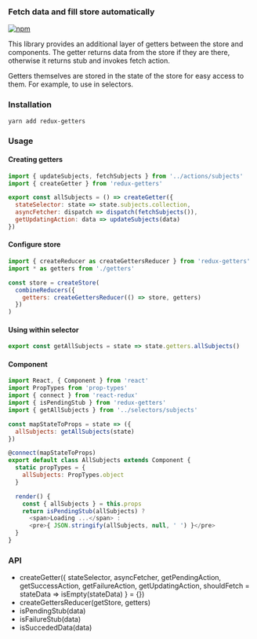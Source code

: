 ### Fetch data and fill store automatically

[![npm](https://img.shields.io/npm/v/redux-getters.svg?maxAge=2592000)](https://www.npmjs.com/package/redux-getters)

This library provides an additional layer of getters between the store and components. The getter returns data from the store if they are there, otherwise it returns stub and invokes fetch action.

Getters themselves are stored in the state of the store for easy access to them. For example, to use in selectors.

### Installation
```
yarn add redux-getters
```

### Usage

#### Creating getters

```javascript
import { updateSubjects, fetchSubjects } from '../actions/subjects'
import { createGetter } from 'redux-getters'

export const allSubjects = () => createGetter({
  stateSelector: state => state.subjects.collection,
  asyncFetcher: dispatch => dispatch(fetchSubjects()),
  getUpdatingAction: data => updateSubjects(data)
})
```

#### Configure store

``` javascript
import { createReducer as createGettersReducer } from 'redux-getters'
import * as getters from './getters'

const store = createStore(
  combineReducers({
    getters: createGettersReducer(() => store, getters)
  })
)
```

#### Using within selector

```javascript
export const getAllSubjects = state => state.getters.allSubjects()
```

#### Component

```javascript
import React, { Component } from 'react'
import PropTypes from 'prop-types'
import { connect } from 'react-redux'
import { isPendingStub } from 'redux-getters'
import { getAllSubjects } from '../selectors/subjects'

const mapStateToProps = state => ({
  allSubjects: getAllSubjects(state)
})

@connect(mapStateToProps)
export default class AllSubjects extends Component {
  static propTypes = {
    allSubjects: PropTypes.object
  }

  render() {
    const { allSubjects } = this.props
    return isPendingStub(allSubjects) ?
      <span>Loading ...</span> :
      <pre>{ JSON.stringify(allSubjects, null, ' ') }</pre>
  }
}
```

### API

- createGetter({
  stateSelector,
  asyncFetcher,
  getPendingAction,
  getSuccessAction,
  getFailureAction,
  getUpdatingAction,
  shouldFetch = stateData => isEmpty(stateData)
} = {})
- createGettersReducer(getStore, getters)
- isPendingStub(data)
- isFailureStub(data)
- isSuccededData(data)

